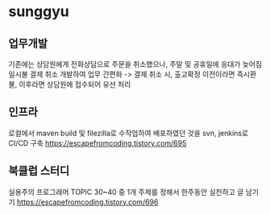 # sunggyu

## 업무개발
기존에는 상담원에게 전화상담으로 주문을 취소했으나, 주말 및 공휴일에 응대가 늦어짐
일시불 결제 취소 개발하여 업무 간편화
-> 결제 취소 시, 출고확정 이전이라면 즉시환불, 이후라면 상담원에 접수되어 유선 처리

## 인프라
로컬에서 maven build 및 filezilla로 수작업하여 배포하였던 것을
svn, jenkins로 CI/CD 구축
https://escapefromcoding.tistory.com/695

## 북클럽 스터디
실용주의 프로그래머 TOPIC 30~40 중 1개 주제를 정해서 한주동안 실천하고 글 남기기
https://escapefromcoding.tistory.com/696